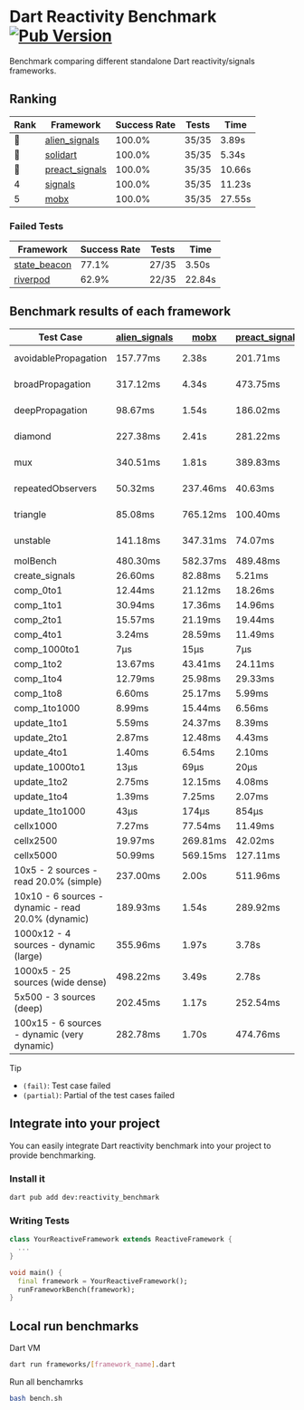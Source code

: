 # Dart Reactivity Benchmark [![Pub Version](https://img.shields.io/pub/v/reactivity_benchmark)](https://pub.dev/packages/reactivity_benchmark)

Benchmark comparing different standalone Dart reactivity/signals frameworks.

## Ranking

<!-- ranking start -->
| Rank | Framework | Success Rate | Tests | Time |
|------|-----------|--------------|-------|------|
| 🥇 | [alien_signals](https://github.com/medz/alien-signals-dart) | 100.0% | 35/35 | 3.89s |
| 🥈 | [solidart](https://github.com/nank1ro/solidart) | 100.0% | 35/35 | 5.34s |
| 🥉 | [preact_signals](https://pub.dev/packages/preact_signals) | 100.0% | 35/35 | 10.66s |
| 4 | [signals](https://github.com/rodydavis/signals.dart) | 100.0% | 35/35 | 11.23s |
| 5 | [mobx](https://github.com/mobxjs/mobx.dart) | 100.0% | 35/35 | 27.55s |

<!-- ranking end -->

### **Failed Tests**

<!-- fail start -->
| Framework | Success Rate | Tests | Time |
|-----------|--------------|-------|------|
| [state_beacon](https://github.com/jinyus/dart_beacon) | 77.1% | 27/35 | 3.50s |
| [riverpod](https://github.com/rrousselGit/riverpod) | 62.9% | 22/35 | 22.84s |

<!-- fail end -->

## Benchmark results of each framework

<!-- test-case start -->
| Test Case | [alien_signals](https://github.com/medz/alien-signals-dart) | [mobx](https://github.com/mobxjs/mobx.dart) | [preact_signals](https://pub.dev/packages/preact_signals) | [riverpod](https://github.com/rrousselGit/riverpod) | [signals](https://github.com/rodydavis/signals.dart) | [solidart](https://github.com/nank1ro/solidart) | [state_beacon](https://github.com/jinyus/dart_beacon) |
|---|---|---|---|---|---|---|---|
| avoidablePropagation | 157.77ms | 2.38s | 201.71ms | 1.48s | 209.35ms | 255.45ms | 162.12ms (fail) |
| broadPropagation | 317.12ms | 4.34s | 473.75ms | 86.14ms (fail) | 464.28ms | 469.95ms | 6.66ms (fail) |
| deepPropagation | 98.67ms | 1.54s | 186.02ms | 1.94s (fail) | 175.88ms | 140.09ms | 146.16ms (fail) |
| diamond | 227.38ms | 2.41s | 281.22ms | 2.66s (fail) | 281.44ms | 309.80ms | 204.80ms (fail) |
| mux | 340.51ms | 1.81s | 389.83ms | 568.56ms (fail) | 412.07ms | 407.12ms | 194.26ms (fail) |
| repeatedObservers | 50.32ms | 237.46ms | 40.63ms | 401.77ms (fail) | 46.55ms | 90.18ms | 52.54ms (fail) |
| triangle | 85.08ms | 765.12ms | 100.40ms | 901.62ms (fail) | 101.52ms | 99.20ms | 80.48ms (fail) |
| unstable | 141.18ms | 347.31ms | 74.07ms | 651.43ms (fail) | 75.89ms | 166.79ms | 343.94ms (fail) |
| molBench | 480.30ms | 582.37ms | 489.48ms | 10.83ms | 486.20ms | 502.15ms | 943μs |
| create_signals | 26.60ms | 82.88ms | 5.21ms | 23.17ms | 26.17ms | 91.28ms | 63.37ms |
| comp_0to1 | 12.44ms | 21.12ms | 18.26ms | 15.66ms | 12.34ms | 34.62ms | 56.41ms |
| comp_1to1 | 30.94ms | 17.36ms | 14.96ms | 33.17ms | 27.62ms | 51.53ms | 57.03ms |
| comp_2to1 | 15.57ms | 21.19ms | 19.44ms | 35.65ms | 10.28ms | 30.17ms | 38.02ms |
| comp_4to1 | 3.24ms | 28.59ms | 11.49ms | 7.39ms | 2.28ms | 4.35ms | 16.91ms |
| comp_1000to1 | 7μs | 15μs | 7μs | 6μs | 5μs | 14μs | 45μs |
| comp_1to2 | 13.67ms | 43.41ms | 24.11ms | 14.73ms | 23.84ms | 37.64ms | 48.43ms |
| comp_1to4 | 12.79ms | 25.98ms | 29.33ms | 24.70ms | 15.43ms | 20.53ms | 46.21ms |
| comp_1to8 | 6.60ms | 25.17ms | 5.99ms | 9.00ms | 6.93ms | 24.39ms | 45.67ms |
| comp_1to1000 | 8.99ms | 15.44ms | 6.56ms | 5.15ms | 4.44ms | 15.13ms | 42.16ms |
| update_1to1 | 5.59ms | 24.37ms | 8.39ms | 81.89ms | 10.07ms | 16.77ms | 6.04ms |
| update_2to1 | 2.87ms | 12.48ms | 4.43ms | 42.37ms | 4.49ms | 8.41ms | 3.10ms |
| update_4to1 | 1.40ms | 6.54ms | 2.10ms | 20.10ms | 2.59ms | 4.20ms | 1.57ms |
| update_1000to1 | 13μs | 69μs | 20μs | 173μs | 25μs | 42μs | 15μs |
| update_1to2 | 2.75ms | 12.15ms | 4.08ms | 42.08ms | 4.53ms | 8.53ms | 3.04ms |
| update_1to4 | 1.39ms | 7.25ms | 2.07ms | 20.20ms | 2.62ms | 4.21ms | 1.56ms |
| update_1to1000 | 43μs | 174μs | 854μs | 100μs | 43μs | 143μs | 409μs |
| cellx1000 | 7.27ms | 77.54ms | 11.49ms | N/A | 10.56ms | 12.53ms | 5.37ms |
| cellx2500 | 19.97ms | 269.81ms | 42.02ms | N/A | 38.81ms | 38.03ms | 24.32ms |
| cellx5000 | 50.99ms | 569.15ms | 127.11ms | N/A | 95.54ms | 119.37ms | 67.88ms |
| 10x5 - 2 sources - read 20.0% (simple) | 237.00ms | 2.00s | 511.96ms | 2.22s | 501.25ms | 334.25ms | 238.14ms |
| 10x10 - 6 sources - dynamic - read 20.0% (dynamic) | 189.93ms | 1.54s | 289.92ms | 1.48s (partial) | 284.82ms | 221.28ms | 197.11ms |
| 1000x12 - 4 sources - dynamic (large) | 355.96ms | 1.97s | 3.78s | 2.58s (partial) | 3.75s | 444.11ms | 359.48ms |
| 1000x5 - 25 sources (wide dense) | 498.22ms | 3.49s | 2.78s | 4.21s | 3.44s | 811.98ms | 515.24ms |
| 5x500 - 3 sources (deep) | 202.45ms | 1.17s | 252.54ms | 1.47s | 223.47ms | 227.87ms | 206.01ms |
| 100x15 - 6 sources - dynamic (very dynamic) | 282.78ms | 1.70s | 474.76ms | 1.80s (partial) | 476.61ms | 337.62ms | 263.24ms |

<!-- test-case end -->

> [!TIP]
> - `(fail)`: Test case failed
> - `(partial)`: Partial of the test cases failed

## Integrate into your project

You can easily integrate Dart reactivity benchmark into your project to provide benchmarking.

### Install it

```bash
dart pub add dev:reactivity_benchmark
```

### Writing Tests

```dart
class YourReactiveFramework extends ReactiveFramework {
  ...
}

void main() {
  final framework = YourReactiveFramework();
  runFrameworkBench(framework);
}
```

## Local run benchmarks

Dart VM
```bash
dart run frameworks/[framework_name].dart
```

Run all benchamrks
```bash
bash bench.sh
```

